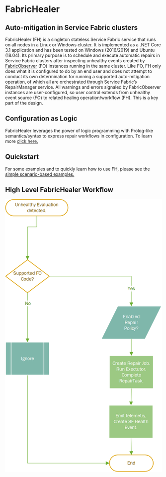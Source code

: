 # FabricHealer  
## Auto-mitigation in Service Fabric clusters

FabricHealer (FH) is a singleton stateless Service Fabric service that runs on all nodes in a Linux or Windows cluster. It is implemented as a .NET Core 3.1 application and has been tested on Windows (2016/2019) and Ubuntu (18.04).
Its primary purpose is to schedule and execute automatic repairs in Service Fabric clusters after inspecting unhealthy events created by [FabricObserver](https://github.com/microsoft/service-fabric-observer) (FO) instances running in the same cluster. Like FO, FH only does what it is configured to do by an end user and does not attempt to conduct its own determination for running a supported auto-mitigation operation, of which all are orchestrated through Service Fabric’s RepairManager service. All warnings and errors signaled by FabricObserver instances are user-configured, so user control extends from unhealthy event source (FO) to related healing operation/workflow (FH). This is a key part of the design.  

## Configuration as Logic
FabricHealer leverages the power of logic programming with Prolog-like semantics/syntax to express repair workflows in configuration. To learn more [click here.](Documentation/LogicWorkflows.md)

## Quickstart

For some examples and to quickly learn how to use FH, please see the [simple scenario-based examples.](Documentation/Using.md)

## High Level FabricHealer Workflow  

![alt text](FHDT.png "") 
